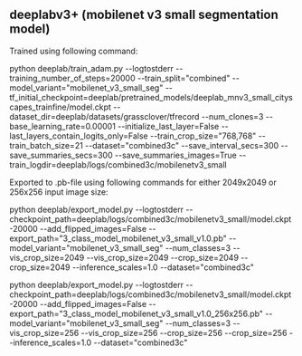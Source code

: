 ## deeplabv3+ (mobilenet v3 small segmentation model)

Trained using following command:

python deeplab/train_adam.py     --logtostderr     --training_number_of_steps=20000     --train_split="combined"     --model_variant="mobilenet_v3_small_seg"     --tf_initial_checkpoint=deeplab/pretrained_models/deeplab_mnv3_small_cityscapes_trainfine/model.ckpt     --dataset_dir=deeplab/datasets/grassclover/tfrecord     --num_clones=3 --base_learning_rate=0.00001     --initialize_last_layer=False     --last_layers_contain_logits_only=False         --train_crop_size="768,768"     --train_batch_size=21     --dataset="combined3c"     --save_interval_secs=300     --save_summaries_secs=300     --save_summaries_images=True     --train_logdir=deeplab/logs/combined3c/mobilenetv3_small

Exported to .pb-file using following commands for either 2049x2049 or 256x256 input image size:

python deeplab/export_model.py   --logtostderr   --checkpoint_path=deeplab/logs/combined3c/mobilenetv3_small/model.ckpt-20000   --add_flipped_images=False --export_path="3_class_model_mobilenet_v3_small_v1.0.pb"   --model_variant="mobilenet_v3_small_seg"   --num_classes=3   --vis_crop_size=2049   --vis_crop_size=2049 --crop_size=2049 --crop_size=2049 --inference_scales=1.0 --dataset="combined3c"

python deeplab/export_model.py   --logtostderr   --checkpoint_path=deeplab/logs/combined3c/mobilenetv3_small/model.ckpt-20000   --add_flipped_images=False --export_path="3_class_model_mobilenet_v3_small_v1.0_256x256.pb"   --model_variant="mobilenet_v3_small_seg"   --num_classes=3   --vis_crop_size=256   --vis_crop_size=256 --crop_size=256 --crop_size=256 --inference_scales=1.0 --dataset="combined3c"
